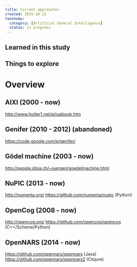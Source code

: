 ```yaml
---
title: Current approaches
created: 2015-10-22
taxonomy:
  category: [Artificial General Intelligence]
  status: in progress
---
```


## Learned in this study

## Things to explore

# Overview

## AIXI (2000 - now)
http://www.hutter1.net/ai/uaibook.htm

## Genifer (2010 - 2012) (abandoned)
https://code.google.com/p/genifer/

## Gödel machine (2003 - now)
http://people.idsia.ch/~juergen/goedelmachine.html

## NuPIC (2013 - now)
http://numenta.org/
https://github.com/numenta/nupic (Python)

## OpenCog (2008 - now)
http://opencog.org/
https://github.com/opencog/opencog (C++/Scheme/Python)

## OpenNARS (2014 - now)
https://github.com/opennars/opennars (Java)
https://github.com/opennars/opennars2 (Clojure)